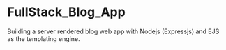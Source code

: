 # FullStack_Blog_App
Building a server rendered blog web app with Nodejs (Expressjs) and EJS as the templating engine.
